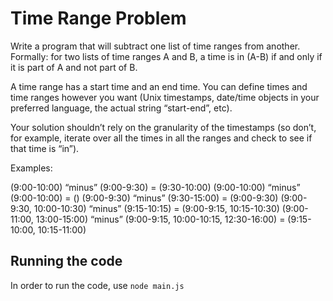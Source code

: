 # Time Range Problem

Write a program that will subtract one list of time ranges from another. Formally: for two lists of time ranges A and B, a time is in (A-B) if and only if it is part of A and not part of B.


A time range has a start time and an end time. You can define times and time ranges however you want (Unix timestamps, date/time objects in your preferred language, the actual string “start-end”, etc).


Your solution shouldn’t rely on the granularity of the timestamps (so don’t, for example, iterate over all the times in all the ranges and check to see if that time is “in”).


Examples:


(9:00-10:00) “minus” (9:00-9:30) = (9:30-10:00)
(9:00-10:00) “minus” (9:00-10:00) = ()
(9:00-9:30) “minus” (9:30-15:00) = (9:00-9:30)
(9:00-9:30, 10:00-10:30) “minus” (9:15-10:15) = (9:00-9:15, 10:15-10:30)
(9:00-11:00, 13:00-15:00) “minus” (9:00-9:15, 10:00-10:15, 12:30-16:00) = (9:15-10:00, 10:15-11:00)

## Running the code

In order to run the code, use `node main.js`
